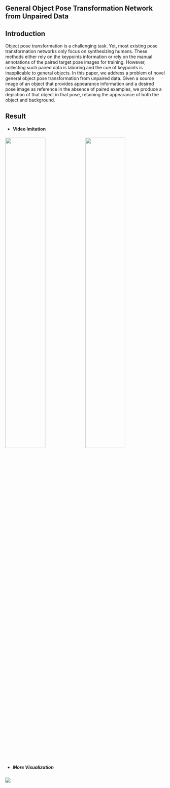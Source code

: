 ## General Object Pose Transformation Network from Unpaired Data

## Introduction

Object pose transformation is a challenging task. Yet, most existing pose transformation networks only focus on synthesizing humans. These methods either rely on the keypoints information or rely on the manual annotations of the paired target pose images for training. However, collecting such paired data is laboring and the cue of keypoints is inapplicable to general objects. In this paper, we address a problem of novel general object pose transformation from unpaired data. Given a source image of an object that provides appearance information and a desired pose image as reference in the absence of paired examples, we produce a depiction of that object in that pose, retaining the appearance of both the object and background.

## Result

- #### Video Imitation

<img src="./asset/horse.gif" width="50%"/><img src='./asset/sheep.gif' width="50%">

- ##### More Visualization

<img src="./asset/animal.png">